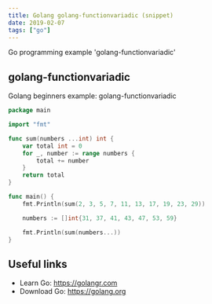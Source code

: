 ```yaml
---
title: Golang golang-functionvariadic (snippet)
date: 2019-02-07
tags: ["go"]
---
```

Go programming example 'golang-functionvariadic'


## golang-functionvariadic

Golang beginners example: golang-functionvariadic

```go
package main

import "fmt"

func sum(numbers ...int) int {
	var total int = 0
	for _, number := range numbers {
		total += number
	}
	return total
}

func main() {
	fmt.Println(sum(2, 3, 5, 7, 11, 13, 17, 19, 23, 29))

	numbers := []int{31, 37, 41, 43, 47, 53, 59}

	fmt.Println(sum(numbers...))
}

```

## Useful links

- Learn Go: https://golangr.com
- Download Go: https://golang.org
